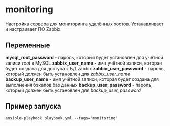 monitoring
=========

Настройка сервера для мониторинга удалённых хостов. Устанавливает и настраивает ПО Zabbix. 

Переменные
----------
__mysql_root_password__ - пароль, который будет установлен для учётной записи _root_ в MySQL
__zabbix_user_name__ - имя учётной записи, которая будет создана для доступа к БД zabbix
__zabbix_user_password__ - пароль, который должен быть установлен для _zabbix_user_name_
__backup_user_name__ - имя учётной записи, которая будет создана для выполнения бэкапов баз данных
__backup_user_password__ - пароль, который должен быть установлен для _backup_user_password_

Пример запуска
----------------

`ansible-playbook playbook.yml --tags="monitoring"`
